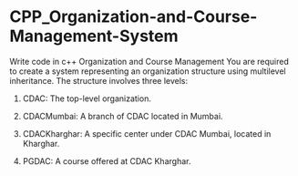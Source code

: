 # CPP_Organization-and-Course-Management-System

Write code in c++ Organization and Course Management You are required to create a system representing an organization structure using multilevel inheritance. The structure involves three levels:

1. CDAC: The top-level organization.

2. CDACMumbai: A branch of CDAC located in Mumbai.

3. CDACKharghar: A specific center under CDAC Mumbai, located in Kharghar.

4. PGDAC: A course offered at CDAC Kharghar.
